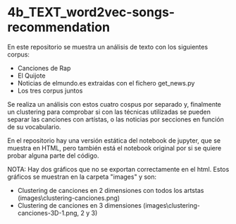 # 4b_TEXT_word2vec-songs-recommendation

En este repositorio se muestra un análisis de texto con los siguientes corpus:
  - Canciones de Rap
  - El Quijote
  - Noticias de elmundo.es extraidas con el fichero get_news.py
  - Los tres corpus juntos

Se realiza un análisis con estos cuatro cospus por separado y, finalmente un clustering para comprobar si con las técnicas utilizadas se pueden separar las canciones con artístas, o las noticias por secciones en función de su vocabulario.
  
En el repositorio hay una versión estática del notebook de jupyter, que se muestra en HTML, pero también está el notebook original por si se quiere probar alguna parte del código.

NOTA: Hay dos gráficos que no se exportan correctamente en el html. Estos gráficos se muestran en la carpeta "images" y son:
  - Clustering de canciones en 2 dimensiones con todos los artstas (images\clustering-canciones.png)
  - Clustering de canciones en 3 dimensiones (images\clustering-canciones-3D-1.png, 2 y 3)